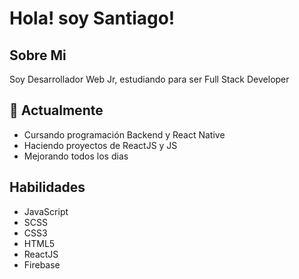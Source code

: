 
# Hola! soy Santiago!

## Sobre Mi

Soy Desarrollador Web Jr, estudiando para ser Full Stack Developer

## 🌱 Actualmente 

- Cursando programación Backend y React Native
- Haciendo proyectos de ReactJS y JS
- Mejorando todos los dias

## Habilidades 

- JavaScript
- SCSS
- CSS3
- HTML5
- ReactJS
- Firebase

